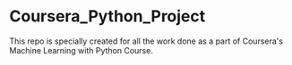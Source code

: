 # Coursera_Python_Project
This repo is specially created for all the work done as a part of Coursera's Machine Learning with Python Course.

